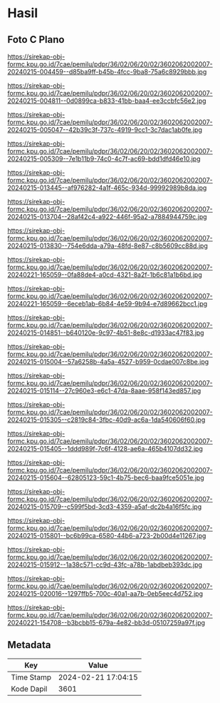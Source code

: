 # Hasil

## Foto C Plano

https://sirekap-obj-formc.kpu.go.id/7cae/pemilu/pdpr/36/02/06/20/02/3602062002007-20240215-004459--d85ba9ff-b45b-4fcc-9ba8-75a6c8929bbb.jpg

https://sirekap-obj-formc.kpu.go.id/7cae/pemilu/pdpr/36/02/06/20/02/3602062002007-20240215-004811--0d0899ca-b833-41bb-baa4-ee3ccbfc56e2.jpg

https://sirekap-obj-formc.kpu.go.id/7cae/pemilu/pdpr/36/02/06/20/02/3602062002007-20240215-005047--42b39c3f-737c-4919-9cc1-3c7dac1ab0fe.jpg

https://sirekap-obj-formc.kpu.go.id/7cae/pemilu/pdpr/36/02/06/20/02/3602062002007-20240215-005309--7e1b11b9-74c0-4c7f-ac69-bdd1dfd46e10.jpg

https://sirekap-obj-formc.kpu.go.id/7cae/pemilu/pdpr/36/02/06/20/02/3602062002007-20240215-013445--af976282-4a1f-465c-934d-99992989b8da.jpg

https://sirekap-obj-formc.kpu.go.id/7cae/pemilu/pdpr/36/02/06/20/02/3602062002007-20240215-013704--28af42c4-a922-446f-95a2-a7884944759c.jpg

https://sirekap-obj-formc.kpu.go.id/7cae/pemilu/pdpr/36/02/06/20/02/3602062002007-20240215-013830--754e6dda-a79a-48fd-8e87-c8b5609cc88d.jpg

https://sirekap-obj-formc.kpu.go.id/7cae/pemilu/pdpr/36/02/06/20/02/3602062002007-20240221-165059--0fa88de4-a0cd-4321-8a2f-1b6c81a1b6bd.jpg

https://sirekap-obj-formc.kpu.go.id/7cae/pemilu/pdpr/36/02/06/20/02/3602062002007-20240221-165059--6eceb1ab-6b84-4e59-9b94-e7d89662bcc1.jpg

https://sirekap-obj-formc.kpu.go.id/7cae/pemilu/pdpr/36/02/06/20/02/3602062002007-20240215-014851--b640120e-9c97-4b51-8e8c-d1933ac47f83.jpg

https://sirekap-obj-formc.kpu.go.id/7cae/pemilu/pdpr/36/02/06/20/02/3602062002007-20240215-015004--57a6258b-4a5a-4527-b959-0cdae007c8be.jpg

https://sirekap-obj-formc.kpu.go.id/7cae/pemilu/pdpr/36/02/06/20/02/3602062002007-20240215-015114--27c960e3-e6c1-47da-8aae-958f143ed857.jpg

https://sirekap-obj-formc.kpu.go.id/7cae/pemilu/pdpr/36/02/06/20/02/3602062002007-20240215-015305--c2819c84-3fbc-40d9-ac6a-1da540606f60.jpg

https://sirekap-obj-formc.kpu.go.id/7cae/pemilu/pdpr/36/02/06/20/02/3602062002007-20240215-015405--1ddd989f-7c6f-4128-ae6a-465b4107dd32.jpg

https://sirekap-obj-formc.kpu.go.id/7cae/pemilu/pdpr/36/02/06/20/02/3602062002007-20240215-015604--62805123-59c1-4b75-bec6-baa9fce5051e.jpg

https://sirekap-obj-formc.kpu.go.id/7cae/pemilu/pdpr/36/02/06/20/02/3602062002007-20240215-015709--c599f5bd-3cd3-4359-a5af-dc2b4a16f5fc.jpg

https://sirekap-obj-formc.kpu.go.id/7cae/pemilu/pdpr/36/02/06/20/02/3602062002007-20240215-015801--bc6b99ca-6580-44b6-a723-2b00d4e11267.jpg

https://sirekap-obj-formc.kpu.go.id/7cae/pemilu/pdpr/36/02/06/20/02/3602062002007-20240215-015912--1a38c571-cc9d-43fc-a78b-1abdbeb393dc.jpg

https://sirekap-obj-formc.kpu.go.id/7cae/pemilu/pdpr/36/02/06/20/02/3602062002007-20240215-020016--1297ffb5-700c-40a1-aa7b-0eb5eec4d752.jpg

https://sirekap-obj-formc.kpu.go.id/7cae/pemilu/pdpr/36/02/06/20/02/3602062002007-20240221-154708--b3bcbb15-679a-4e82-bb3d-05107259a97f.jpg


## Metadata

| Key        | Value               |
| ---------- | ------------------- |
| Time Stamp | 2024-02-21 17:04:15 |
| Kode Dapil | 3601                |



